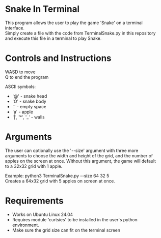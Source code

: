 # Snake In Terminal
This program allows the user to play the game 'Snake' on a terminal interface. <br>
Simply create a file with the code from TerminalSnake.py in this repository and execute this file in a terminal to play Snake.

# Controls and Instructions
WASD to move <br>
Q to end the program

ASCII symbols: <br>
- '@' - snake head <br>
- 'O' - snake body <br>
- '.' - empty space <br>
- 'a' - apple <br>
- '|', '*', '_' - walls <br>

# Arguments
The user can optionally use the '--size' argument with three more arguments to choose the width and height of the grid, and the number of apples on the screen at once. Without this argument, the game will default to a 32x32 grid with 1 apple.

Example: python3 TerminalSnake.py --size 64 32 5 <br>
Creates a 64x32 grid with 5 apples on screen at once.

# Requirements
- Works on Ubuntu Linux 24.04 <br>
- Requires module 'curtsies' to be installed in the user's python environment.
- Make sure the grid size can fit on the terminal screen
